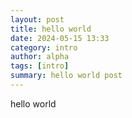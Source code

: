 ```yaml
---
layout: post
title: hello world          
date: 2024-05-15 13:33
category: intro 
author: alpha   
tags: [intro]
summary: hello world post
---
```


hello world 
